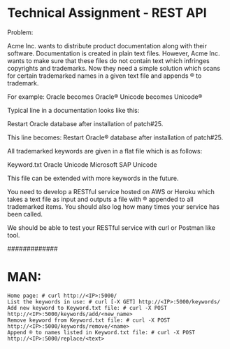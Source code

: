 # Technical Assignment - REST API

Problem:

Acme Inc. wants to distribute product documentation along with their software. Documentation is created in plain text files. However, Acme Inc. wants to make sure that these files do not contain text which infringes copyrights and trademarks. Now they need a simple solution which scans for certain trademarked names in a given text file and appends ® to trademark.

For example:
Oracle becomes Oracle® 
Unicode becomes Unicode® 


Typical line in a documentation looks like this:

Restart Oracle database after installation of patch#25.

This line becomes:
Restart Oracle® database after installation of patch#25.

All trademarked keywords are given in a flat file which is as follows:

Keyword.txt
Oracle
Unicode
Microsoft
SAP
Unicode

This file can be extended with more keywords in the future.

You need to develop a RESTful service hosted on AWS or Heroku which takes a text file as input and outputs a file with ® appended to all trademarked items. You should also log how many times your service has been called.

We should be able to test your RESTful service with curl or Postman like tool.

#############

# MAN:
```
Home page: # curl http://<IP>:5000/
List the keywords in use: # curl [-X GET] http://<IP>:5000/keywords/
Add new keyword to Keyword.txt file: # curl -X POST http://<IP>:5000/keywords/add/<new_name>
Remove keyword from Keyword.txt file: # curl -X POST http://<IP>:5000/keywords/remove/<name>
Append ® to names listed in Keyword.txt file: # curl -X POST http://<IP>:5000/replace/<text>
```


